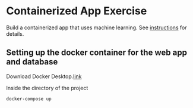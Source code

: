 # Containerized App Exercise

Build a containerized app that uses machine learning. See [instructions](./instructions.md) for details.

## Setting up the docker container for the web app and database

Download Docker Desktop.[link](https://www.docker.com/)

Inside the directory of the project
```
docker-compose up
```